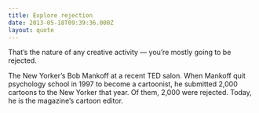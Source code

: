 ```yaml
---
title: Explore rejection
date: 2013-05-18T09:39:36.000Z
layout: quote
---
```


That’s the nature of any creative activity — you’re mostly going to be rejected.

The New Yorker’s Bob Mankoff at a recent TED salon. When Mankoff quit psychology school in 1997 to become a cartoonist, he submitted 2,000 cartoons to the New Yorker that year. Of them, 2,000 were rejected. Today, he is the magazine’s cartoon editor.
